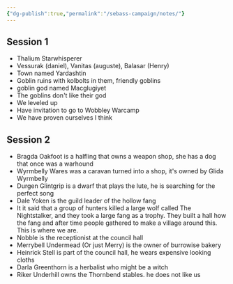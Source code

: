 ```yaml
---
{"dg-publish":true,"permalink":"/sebass-campaign/notes/"}
---
```


## Session 1
- Thalium Starwhisperer
- Vessurak (daniel), Vanitas (auguste), Balasar (Henry)
- Town named Yardashtin
- Goblin ruins with kolbolts in them, friendly goblins
- goblin god named Macglugiyet
- The goblins don't like their god
- We leveled up
- Have invitation to go to Wobbley Warcamp
- We have proven ourselves I think


## Session 2
- Bragda Oakfoot is a halfling that owns a weapon shop, she has a dog that once was a warhound
- Wyrmbelly Wares was a caravan turned into a shop, it's owned by Glida Wyrmbelly
- Durgen Glintgrip is a dwarf that plays the lute, he is searching for the perfect song
- Dale Yoken is the guild leader of the hollow fang
- It it said that a group of hunters killed a large wolf called The Nightstalker, and they took a large fang as a trophy. They built a hall how the fang and after time people gathered to make a village around this. This is where we are.
- Nobble is the receptionist at the council hall
- Merrybell Undermead (Or just Merry) is the owner of burrowise bakery
- Heinrick Stell is part of the council hall, he wears expensive looking cloths
- Darla Greenthorn is a herbalist who might be a witch
- Riker Underhill owns the Thornbend stables. he does not like us